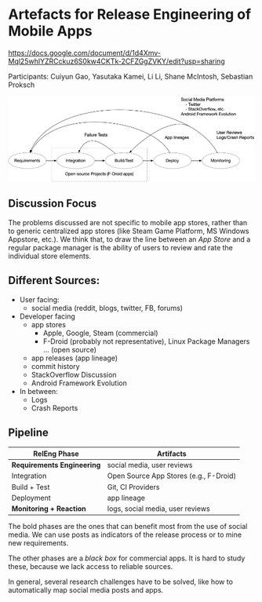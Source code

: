 # Artefacts for Release Engineering of Mobile Apps
https://docs.google.com/document/d/1d4Xmv-Mql25whIYZRCckuz6S0kw4CKTk-2CFZGgZVKY/edit?usp=sharing

Participants: Cuiyun Gao, Yasutaka Kamei, Li Li, Shane McIntosh, Sebastian Proksch

![Overview](artefacts.png)

## Discussion Focus

The problems discussed are not specific to mobile app stores, rather than to generic centralized app stores (like Steam Game Platform, MS Windows Appstore, etc.). We think that, to draw the line between an *App Store* and a regular package manager is the ability of users to review and rate the individual store elements.

## Different Sources:

- User facing:
	- social media (reddit, blogs, twitter, FB, forums)
- Developer facing
	- app stores
    	- Apple, Google, Steam (commercial)
    	- F-Droid (probably not representative), Linux Package Managers ... (open source)
	- app releases (app lineage)
	- commit history
	- StackOverflow Discussion
	- Android Framework Evolution
- In between:
	- Logs
	- Crash Reports
	
	
## Pipeline

| RelEng Phase                 | Artifacts |
| ------------------------     | -------------------- |
| **Requirements Engineering** | social media, user reviews        |
| Integration                  | Open Source App Stores (e.g., F-Droid)  |
| Build + Test                 | Git, CI Providers |
| Deployment                   | app lineage |
| **Monitoring + Reaction**    | logs, social media, user reviews   |


The bold phases are the ones that can benefit most from the use of social media.
We can use posts as indicators of the release process or to mine new requirements.

The other phases are a *black box* for commercial apps. It is hard to study these,
because we lack access to reliable sources.

In general, several research challenges have to be solved, like how to automatically map social media posts and apps.

